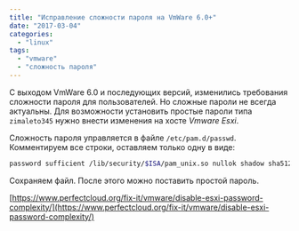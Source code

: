 ```yaml
---
title: "Исправление сложности пароля на VmWare 6.0+"
date: "2017-03-04"
categories: 
  - "linux"
tags: 
  - "vmware"
  - "сложность пароля"
---
```


С выходом VmWare 6.0 и последующих версий, изменились требования сложности пароля для пользователей.
Но сложные пароли не всегда актуальны. Для возможности установить простые пароли типа `zimaleto345` нужно внести изменения на хосте *Vmware Esxi*.

Сложность пароля управляется в файле `/etc/pam.d/passwd`. Комментируем все строки, оставляем только одну в виде:

```bash
password sufficient /lib/security/$ISA/pam_unix.so nullok shadow sha512

```

Сохраняем файл. После этого можно поставить простой пароль.

[https://www.perfectcloud.org/fix-it/vmware/disable-esxi-password-complexity/](https://www.perfectcloud.org/fix-it/vmware/disable-esxi-password-complexity/)
